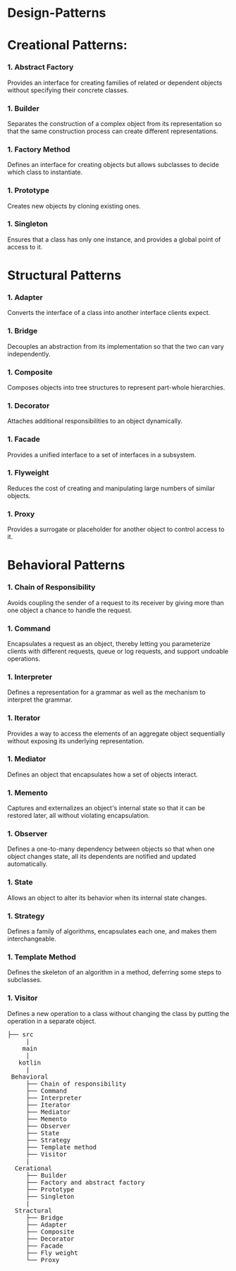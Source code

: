 # Design-Patterns


<h1>Creational Patterns:</h1>

<h3>1. Abstract Factory</h3> 
Provides an interface for creating families of related or dependent objects without specifying their concrete classes.
<h3>1. Builder</h3> 
Separates the construction of a complex object from its representation so that the same construction process can create different representations.
<h3>1. Factory Method</h3> 
Defines an interface for creating objects but allows subclasses to decide which class to instantiate.
<h3>1. Prototype</h3> 
Creates new objects by cloning existing ones.
<h3>1. Singleton</h3>
Ensures that a class has only one instance, and provides a global point of access to it.

<h1>Structural Patterns</h1>
<h3>1. Adapter</h3>
Converts the interface of a class into another interface clients expect.
<h3>1. Bridge</h3>
Decouples an abstraction from its implementation so that the two can vary independently.
<h3>1. Composite</h3>
Composes objects into tree structures to represent part-whole hierarchies.
<h3>1. Decorator</h3>
Attaches additional responsibilities to an object dynamically.
<h3>1. Facade</h3>
Provides a unified interface to a set of interfaces in a subsystem.
<h3>1. Flyweight</h3> 
Reduces the cost of creating and manipulating large numbers of similar objects.
<h3>1. Proxy</h3>
Provides a surrogate or placeholder for another object to control access to it.

<h1>Behavioral Patterns</h1>
<h3>1. Chain of Responsibility</h3>
Avoids coupling the sender of a request to its receiver by giving more than one object a chance to handle the request.
<h3>1. Command</h3>
Encapsulates a request as an object, thereby letting you parameterize clients with different requests, queue or log requests, and support undoable operations.
<h3>1. Interpreter</h3>
Defines a representation for a grammar as well as the mechanism to interpret the grammar.
<h3>1. Iterator</h3>
Provides a way to access the elements of an aggregate object sequentially without exposing its underlying representation.
<h3>1. Mediator</h3>
Defines an object that encapsulates how a set of objects interact.
<h3>1. Memento</h3> 
Captures and externalizes an object's internal state so that it can be restored later, all without violating encapsulation.
<h3>1. Observer</h3> 
Defines a one-to-many dependency between objects so that when one object changes state, all its dependents are notified and updated automatically.
<h3>1. State</h3> 
Allows an object to alter its behavior when its internal state changes.
<h3>1. Strategy</h3> 
Defines a family of algorithms, encapsulates each one, and makes them interchangeable.
<h3>1. Template Method</h3> 
Defines the skeleton of an algorithm in a method, deferring some steps to subclasses.
<h3>1. Visitor</h3>
Defines a new operation to a class without changing the class by putting the operation in a separate object.

<pre>
├── src 
     |
    main
     |
   kotlin
     |
 Behavioral
     ├── Chain of responsibility
     ├── Command
     ├── Interpreter
     ├── Iterator
     ├── Mediator
     ├── Memento
     ├── Observer
     ├── State
     ├── Strategy
     ├── Template method
     ├── Visitor
     |
  Cerational   
     ├── Builder
     ├── Factory and abstract factory
     ├── Prototype
     ├── Singleton
     |
  Stractural 
     ├── Bridge
     ├── Adapter
     ├── Composite
     ├── Decorator
     ├── Facade
     ├── Fly weight
     └── Proxy
<pre/>
